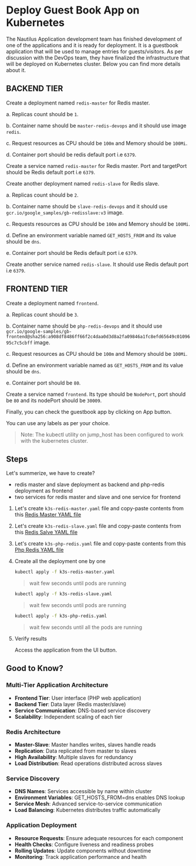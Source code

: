 # Deploy Guest Book App on Kubernetes

The Nautilus Application development team has finished development of one of the applications and it is ready for deployment. It is a guestbook application that will be used to manage entries for guests/visitors. As per discussion with the DevOps team, they have finalized the infrastructure that will be deployed on Kubernetes cluster. Below you can find more details about it.

## BACKEND TIER

Create a deployment named `redis-master` for Redis master.

a. Replicas count should be `1`.

b. Container name should be `master-redis-devops` and it should use image `redis`.

c. Request resources as CPU should be `100m` and Memory should be `100Mi`.

d. Container port should be redis default port i.e `6379`.

Create a service named `redis-master` for Redis master. Port and targetPort should be Redis default port i.e `6379`.

Create another deployment named `redis-slave` for Redis slave.

a. Replicas count should be `2`.

b. Container name should be `slave-redis-devops` and it should use `gcr.io/google_samples/gb-redisslave:v3` image.

c. Requests resources as CPU should be `100m` and Memory should be `100Mi`.

d. Define an environment variable named `GET_HOSTS_FROM` and its value should be `dns`.

e. Container port should be Redis default port i.e `6379`.

Create another service named `redis-slave`. It should use Redis default port i.e `6379`.

## FRONTEND TIER

Create a deployment named `frontend`.

a. Replicas count should be `3`.

b. Container name should be `php-redis-devops` and it should use `gcr.io/google-samples/gb-frontend@sha256:a908df8486ff66f2c4daa0d3d8a2fa09846a1fc8efd65649c0109695c7c5cbff` image.

c. Request resources as CPU should be `100m` and Memory should be `100Mi`.

d. Define an environment variable named as `GET_HOSTS_FROM` and its value should be `dns`.

e. Container port should be `80`.

Create a service named `frontend`. Its type should be `NodePort`, port should be `80` and its nodePort should be `30009`.

Finally, you can check the guestbook app by clicking on App button.

You can use any labels as per your choice.

> Note: The kubectl utility on jump_host has been configured to work with the kubernetes cluster.

## Steps

Let's summerize, we have to create?

- redis master and slave deployment as backend and php-redis deployment as frontend
- two services for redis master and slave and one service for frontend

1. Let's create `k3s-redis-master.yaml` file and copy-paste contents from this [Redis Master YAML file](../files/k3s-redis-master-deployment-067.yaml)

2. Let's create `k3s-redis-slave.yaml` file and copy-paste contents from this [Redis Salve YAML file](../files/k3s-redis-slave-deployment-067.yaml)

3. Let's create `k3s-php-redis.yaml` file and copy-paste contents from this [Php Redis YAML file](../files/k3s-php-redis-deployment-067.yaml)

4. Create all the deployment one by one

    ```sh
    kubectl apply -f k3s-redis-master.yaml
    ```

    > wait few seconds until pods are running

    ```sh
    kubectl apply -f k3s-redis-slave.yaml
    ```

    > wait few seconds until pods are running

    ```sh
    kubectl apply -f k3s-php-redis.yaml
    ```

    > wait few seconds until all the pods are running

5. Verify results

    Access the application from the UI button.

## Good to Know?

### Multi-Tier Application Architecture

- **Frontend Tier**: User interface (PHP web application)
- **Backend Tier**: Data layer (Redis master/slave)
- **Service Communication**: DNS-based service discovery
- **Scalability**: Independent scaling of each tier

### Redis Architecture

- **Master-Slave**: Master handles writes, slaves handle reads
- **Replication**: Data replicated from master to slaves
- **High Availability**: Multiple slaves for redundancy
- **Load Distribution**: Read operations distributed across slaves

### Service Discovery

- **DNS Names**: Services accessible by name within cluster
- **Environment Variables**: GET_HOSTS_FROM=dns enables DNS lookup
- **Service Mesh**: Advanced service-to-service communication
- **Load Balancing**: Kubernetes distributes traffic automatically

### Application Deployment

- **Resource Requests**: Ensure adequate resources for each component
- **Health Checks**: Configure liveness and readiness probes
- **Rolling Updates**: Update components without downtime
- **Monitoring**: Track application performance and health
